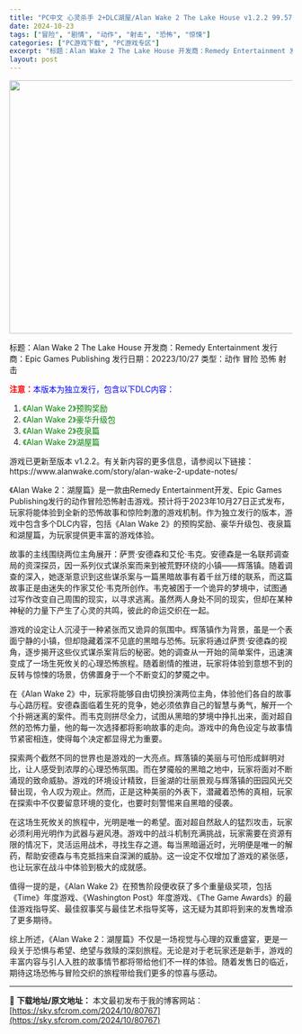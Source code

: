 ```yaml
---
title: "PC中文 心灵杀手 2+DLC湖屋/Alan Wake 2 The Lake House v1.2.2 99.57G"
date: 2024-10-23
tags: ["冒险", "剧情", "动作", "射击", "恐怖", "惊悚"]
categories: ["PC游戏下载", "PC游戏专区"]
excerpt: "标题：Alan Wake 2 The Lake House 开发商：Remedy Entertainment 发行商：Epic Games Publishing 发行日期：20223/10/27 类型：动作 冒险 恐怖 射击 注意：本版本为独立发行，包含以下DLC内容： 《Alan Wake 2》预&hellip;"
layout: post
---
```


<img class="aligncenter size-full wp-image-80768" src="https://sky.sfcrom.com/wp-content/uploads/2024/10/2024102309394712.webp" alt="" width="800" height="450" />

标题：Alan Wake 2 The Lake House
开发商：Remedy Entertainment
发行商：Epic Games Publishing
发行日期：20223/10/27
类型：动作 冒险 恐怖 射击

<span style="color: #ff0000;"><strong>注意：</strong></span><span style="color: #0000ff;">本版本为独立发行，包含以下DLC内容：</span>
<ol>
 	<li><span style="color: #008000;">《Alan Wake 2》预购奖励</span></li>
 	<li><span style="color: #008000;">《Alan Wake 2》豪华升级包</span></li>
 	<li><span style="color: #008000;">《Alan Wake 2》夜泉篇</span></li>
 	<li><span style="color: #008000;">《Alan Wake 2》湖屋篇</span></li>
</ol>
游戏已更新至版本 v1.2.2。有关新内容的更多信息，请参阅以下链接：
https://www.alanwake.com/story/alan-wake-2-update-notes/

《Alan Wake 2：湖屋篇》是一款由Remedy Entertainment开发、Epic Games Publishing发行的动作冒险恐怖射击游戏。预计将于2023年10月27日正式发布，玩家将能体验到全新的恐怖故事和惊险刺激的游戏机制。作为独立发行的版本，游戏中包含多个DLC内容，包括《Alan Wake 2》的预购奖励、豪华升级包、夜泉篇和湖屋篇，为玩家提供更丰富的游戏体验。

故事的主线围绕两位主角展开：萨贾·安德森和艾伦·韦克。安德森是一名联邦调查局的资深探员，因一系列仪式谋杀案而来到被荒野环绕的小镇——辉落镇。随着调查的深入，她逐渐意识到这些谋杀案与一篇黑暗故事有着千丝万缕的联系，而这篇故事正是由迷失的作家艾伦·韦克所创作。韦克被困于一个诡异的梦境中，试图通过写作改变自己周围的现实，以寻求逃离。虽然两人身处不同的现实，但却在某种神秘的力量下产生了心灵的共鸣，彼此的命运交织在一起。

游戏的设定让人沉浸于一种紧张而又诡异的氛围中。辉落镇作为背景，虽是一个表面宁静的小镇，但却隐藏着深不见底的黑暗与恐怖。玩家将通过萨贾·安德森的视角，逐步揭开这些仪式谋杀案背后的秘密。她的调查从一开始的简单案件，迅速演变成了一场生死攸关的心理恐怖旅程。随着剧情的推进，玩家将体验到意想不到的反转与惊悚的场景，仿佛置身于一个不断变幻的梦魇之中。

在《Alan Wake 2》中，玩家将能够自由切换扮演两位主角，体验他们各自的故事与心路历程。安德森面临着生死的竞争，她必须依靠自己的智慧与勇气，解开一个个扑朔迷离的案件。而韦克则拼尽全力，试图从黑暗的梦境中挣扎出来，面对超自然的恐怖力量，他的每一次选择都将影响故事的走向。游戏中的角色设定与故事情节紧密相连，使得每个决定都显得尤为重要。

探索两个截然不同的世界也是游戏的一大亮点。辉落镇的美丽与可怕形成鲜明对比，让人感受到浓厚的心理恐怖氛围。而在梦魇般的黑暗之地中，玩家将面对不断涌现的致命威胁。游戏的环境设计精致，巨釜湖的壮丽景观与辉落镇的田园风光交替出现，令人叹为观止。然而，正是这种美丽的外表下，潜藏着恐怖的真相，玩家在探索中不仅要留意环境的变化，也要时刻警惕来自黑暗的侵袭。

在这场生死攸关的旅程中，光明是唯一的希望。面对超自然敌人的猛烈攻击，玩家必须利用光明作为武器与避风港。游戏中的战斗机制充满挑战，玩家需要在资源有限的情况下，灵活运用战术，寻找生存之道。每当黑暗逼近时，光明便是唯一的解药，帮助安德森与韦克抵挡来自深渊的威胁。这一设定不仅增加了游戏的紧张感，也让玩家在战斗中体验到极大的成就感。

值得一提的是，《Alan Wake 2》在预售阶段便收获了多个重量级奖项，包括《Time》年度游戏、《Washington Post》年度游戏、《The Game Awards》的最佳游戏指导奖、最佳叙事奖与最佳艺术指导奖等，这无疑为其即将到来的发售增添了更多期待。

综上所述，《Alan Wake 2：湖屋篇》不仅是一场视觉与心理的双重盛宴，更是一段关于恐惧与希望、绝望与救赎的深刻旅程。无论是对于老玩家还是新手，游戏的丰富内容与引人入胜的故事情节都将带给他们不一样的体验。随着发售日的临近，期待这场恐怖与冒险交织的旅程带给我们更多的惊喜与感动。

---
📖 **下载地址/原文地址：** 本文最初发布于我的博客网站：[https://sky.sfcrom.com/2024/10/80767](https://sky.sfcrom.com/2024/10/80767)
